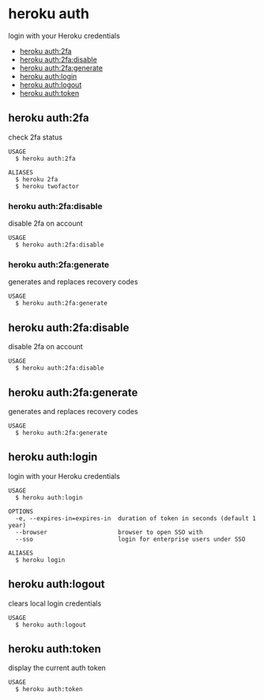 heroku auth
===========

login with your Heroku credentials

* [heroku auth:2fa](#heroku-auth-2-fa)
* [heroku auth:2fa:disable](#heroku-auth-2-fadisable)
* [heroku auth:2fa:generate](#heroku-auth-2-fagenerate)
* [heroku auth:login](#heroku-authlogin)
* [heroku auth:logout](#heroku-authlogout)
* [heroku auth:token](#heroku-authtoken)

## heroku auth:2fa

check 2fa status

```
USAGE
  $ heroku auth:2fa

ALIASES
  $ heroku 2fa
  $ heroku twofactor
```

### heroku auth:2fa:disable

disable 2fa on account

```
USAGE
  $ heroku auth:2fa:disable
```

### heroku auth:2fa:generate

generates and replaces recovery codes

```
USAGE
  $ heroku auth:2fa:generate
```

## heroku auth:2fa:disable

disable 2fa on account

```
USAGE
  $ heroku auth:2fa:disable
```

## heroku auth:2fa:generate

generates and replaces recovery codes

```
USAGE
  $ heroku auth:2fa:generate
```

## heroku auth:login

login with your Heroku credentials

```
USAGE
  $ heroku auth:login

OPTIONS
  -e, --expires-in=expires-in  duration of token in seconds (default 1 year)
  --browser                    browser to open SSO with
  --sso                        login for enterprise users under SSO

ALIASES
  $ heroku login
```

## heroku auth:logout

clears local login credentials

```
USAGE
  $ heroku auth:logout
```

## heroku auth:token

display the current auth token

```
USAGE
  $ heroku auth:token
```
